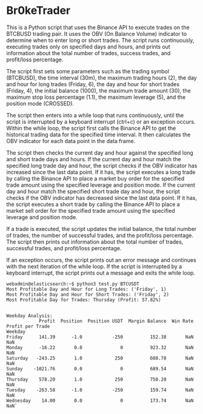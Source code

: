 # Br0keTrader

This is a Python script that uses the Binance API to execute trades on the BTCBUSD trading pair. It uses the OBV (On Balance Volume) indicator to determine when to enter long or short trades. The script runs continuously, executing trades only on specified days and hours, and prints out information about the total number of trades, success trades, and profit/loss percentage.

The script first sets some parameters such as the trading symbol (BTCBUSD), the time interval (30m), the maximum trading hours (2), the day and hour for long trades (Friday, 6), the day and hour for short trades (Friday, 4), the initial balance (1000), the maximum trade amount (30), the maximum stop loss percentage (1.1), the maximum leverage (5), and the position mode (CROSSED).

The script then enters into a while loop that runs continuously, until the script is interrupted by a keyboard interrupt (ctrl+c) or an exception occurs. Within the while loop, the script first calls the Binance API to get the historical trading data for the specified time interval. It then calculates the OBV indicator for each data point in the data frame.

The script then checks the current day and hour against the specified long and short trade days and hours. If the current day and hour match the specified long trade day and hour, the script checks if the OBV indicator has increased since the last data point. If it has, the script executes a long trade by calling the Binance API to place a market buy order for the specified trade amount using the specified leverage and position mode. If the current day and hour match the specified short trade day and hour, the script checks if the OBV indicator has decreased since the last data point. If it has, the script executes a short trade by calling the Binance API to place a market sell order for the specified trade amount using the specified leverage and position mode.

If a trade is executed, the script updates the initial balance, the total number of trades, the number of successful trades, and the profit/loss percentage. The script then prints out information about the total number of trades, successful trades, and profit/loss percentage.

If an exception occurs, the script prints out an error message and continues with the next iteration of the while loop. If the script is interrupted by a keyboard interrupt, the script prints out a message and exits the while loop.

```
webadmin@elasticsearch:~$ python3 test.py BTCUSDT
Most Profitable Day and Hour for Long Trades: ('Friday', 1)
Most Profitable Day and Hour for Short Trades: ('Friday', 2)
Most Profitable Day for Trades: Thursday (Profit: 57.82%)


Weekday Analysis:
            Profit  Position  Position USDT  Margin Balance  Win Rate  Profit per Trade
Weekday
Friday      141.39      -1.0           -250          152.38       NaN               NaN
Monday      -16.22       0.0              0          923.32       NaN               NaN
Saturday   -243.25       1.0            250          608.78       NaN               NaN
Sunday    -1021.76       0.0              0          689.54       NaN               NaN
Thursday    578.20       1.0            250          750.20       NaN               NaN
Tuesday    -263.58      -1.0           -250          159.74       NaN               NaN
Wednesday    14.00       0.0              0          173.74       NaN               NaN`


